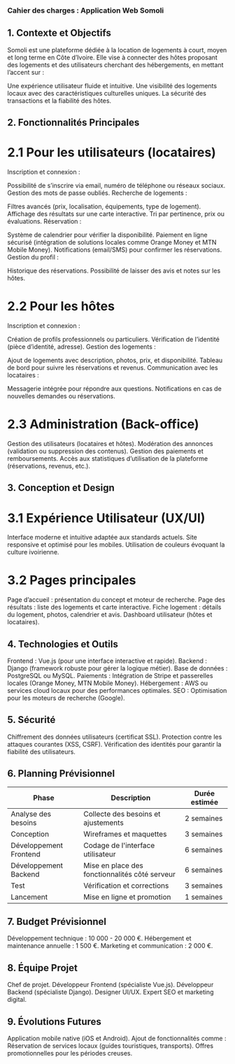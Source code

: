 ### Cahier des charges : Application Web Somoli


## 1. Contexte et Objectifs
Somoli est une plateforme dédiée à la location de logements à court, moyen et long terme en Côte d’Ivoire. Elle vise à connecter des hôtes proposant des logements et des utilisateurs cherchant des hébergements, en mettant l’accent sur :

Une expérience utilisateur fluide et intuitive.
Une visibilité des logements locaux avec des caractéristiques culturelles uniques.
La sécurité des transactions et la fiabilité des hôtes.

## 2. Fonctionnalités Principales

# 2.1 Pour les utilisateurs (locataires)
Inscription et connexion :

Possibilité de s’inscrire via email, numéro de téléphone ou réseaux sociaux.
Gestion des mots de passe oubliés.
Recherche de logements :

Filtres avancés (prix, localisation, équipements, type de logement).
Affichage des résultats sur une carte interactive.
Tri par pertinence, prix ou évaluations.
Réservation :

Système de calendrier pour vérifier la disponibilité.
Paiement en ligne sécurisé (intégration de solutions locales comme Orange Money et MTN Mobile Money).
Notifications (email/SMS) pour confirmer les réservations.
Gestion du profil :

Historique des réservations.
Possibilité de laisser des avis et notes sur les hôtes.

# 2.2 Pour les hôtes
Inscription et connexion :

Création de profils professionnels ou particuliers.
Vérification de l’identité (pièce d’identité, adresse).
Gestion des logements :

Ajout de logements avec description, photos, prix, et disponibilité.
Tableau de bord pour suivre les réservations et revenus.
Communication avec les locataires :

Messagerie intégrée pour répondre aux questions.
Notifications en cas de nouvelles demandes ou réservations.

# 2.3 Administration (Back-office)
Gestion des utilisateurs (locataires et hôtes).
Modération des annonces (validation ou suppression des contenus).
Gestion des paiements et remboursements.
Accès aux statistiques d’utilisation de la plateforme (réservations, revenus, etc.).

## 3. Conception et Design

# 3.1 Expérience Utilisateur (UX/UI)
Interface moderne et intuitive adaptée aux standards actuels.
Site responsive et optimisé pour les mobiles.
Utilisation de couleurs évoquant la culture ivoirienne.

# 3.2 Pages principales
Page d’accueil : présentation du concept et moteur de recherche.
Page des résultats : liste des logements et carte interactive.
Fiche logement : détails du logement, photos, calendrier et avis.
Dashboard utilisateur (hôtes et locataires).

## 4. Technologies et Outils
Frontend : Vue.js (pour une interface interactive et rapide).
Backend : Django (framework robuste pour gérer la logique métier).
Base de données : PostgreSQL ou MySQL.
Paiements : Intégration de Stripe et passerelles locales (Orange Money, MTN Mobile Money).
Hébergement : AWS ou services cloud locaux pour des performances optimales.
SEO : Optimisation pour les moteurs de recherche (Google).

## 5. Sécurité
Chiffrement des données utilisateurs (certificat SSL).
Protection contre les attaques courantes (XSS, CSRF).
Vérification des identités pour garantir la fiabilité des utilisateurs.

## 6. Planning Prévisionnel

| Phase   | Description   | Durée estimée  |
|-------------|-------------|-------------|
| Analyse des besoins | Collecte des besoins et ajustements | 2 semaines |
| Conception | Wireframes et maquettes | 3 semaines |
| Développement Frontend | Codage de l'interface utilisateur | 6 semaines |
| Développement Backend | Mise en place des fonctionnalités côté serveur | 6 semaines |
| Test | Vérification et corrections | 3 semaines |
| Lancement | Mise en ligne et promotion | 1 semaines |

## 7. Budget Prévisionnel
Développement technique : 10 000 - 20 000 €.
Hébergement et maintenance annuelle : 1 500 €.
Marketing et communication : 2 000 €.

## 8. Équipe Projet
Chef de projet.
Développeur Frontend (spécialiste Vue.js).
Développeur Backend (spécialiste Django).
Designer UI/UX.
Expert SEO et marketing digital.

## 9. Évolutions Futures
Application mobile native (iOS et Android).
Ajout de fonctionnalités comme :
Réservation de services locaux (guides touristiques, transports).
Offres promotionnelles pour les périodes creuses.
